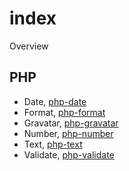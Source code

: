 # index

Overview 

## PHP  
- Date, [php-date](https://github.com/prototypeblocks/php-date)  
- Format, [php-format](https://github.com/prototypeblocks/php-format)  
- Gravatar, [php-gravatar](https://github.com/prototypeblocks/php-gravatar)  
- Number, [php-number](https://github.com/prototypeblocks/php-number)  
- Text, [php-text](https://github.com/prototypeblocks/php-text)  
- Validate, [php-validate](https://github.com/prototypeblocks/php-validate)  
